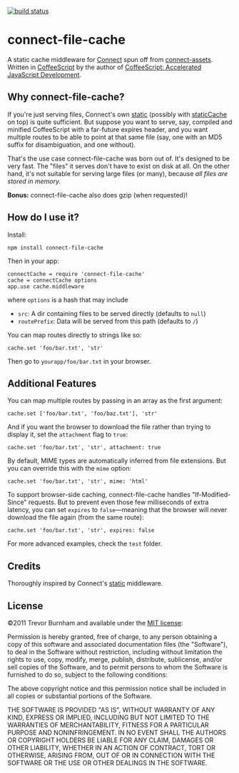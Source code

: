 [![build status](https://secure.travis-ci.org/TrevorBurnham/connect-file-cache.png)](http://travis-ci.org/TrevorBurnham/connect-file-cache)
# connect-file-cache

A static cache middleware for [Connect](http://senchalabs.github.com/connect/) spun off from [connect-assets](http://github.com/TrevorBurnham/connect-assets). Written in [CoffeeScript](http://coffeescript.org) by the author of [CoffeeScript: Accelerated JavaScript Development](http://pragprog.com/book/tbcoffee/coffeescript).

## Why connect-file-cache?

If you're just serving files, Connect's own [static](http://senchalabs.github.com/connect/middleware-static.html) (possibly with [staticCache](http://senchalabs.github.com/connect/middleware-staticCache.html) on top) is quite sufficient. But suppose you want to serve, say, compiled and minified CoffeeScript with a far-future expires header, and you want multiple routes to be able to point at that same file (say, one with an MD5 suffix for disambiguation, and one without).

That's the use case connect-file-cache was born out of. It's designed to be very fast. The "files" it serves don't have to exist on disk at all. On the other hand, it's not suitable for serving large files (or many), because *all files are stored in memory.*

**Bonus:** connect-file-cache also does gzip (when requested)!

## How do I use it?

Install:

    npm install connect-file-cache

Then in your app:

    connectCache = require 'connect-file-cache'
    cache = connectCache options
    app.use cache.middleware

where `options` is a hash that may include

* `src`: A dir containing files to be served directly (defaults to `null`)
* `routePrefix`: Data will be served from this path (defaults to `/`)

You can map routes directly to strings like so:

    cache.set 'foo/bar.txt', 'str'

Then go to `yourapp/foo/bar.txt` in your browser.

## Additional Features

You can map multiple routes by passing in an array as the first argument:

    cache.set ['foo/bar.txt', 'foo/baz.txt'], 'str'

And if you want the browser to download the file rather than trying to display it, set the `attachment` flag to `true`:

    cache.set 'foo/bar.txt', 'str', attachment: true

By default, MIME types are automatically inferred from file extensions. But you can override this with the `mime` option:

    cache.set 'foo/bar.txt', 'str', mime: 'html'

To support browser-side caching, connect-file-cache handles "If-Modified-Since" requests. But to prevent even those few milliseconds of extra latency, you can set `expires` to `false`—meaning that the browser will never download the file again (from the same route):

    cache.set 'foo/bar.txt', 'str', expires: false

For more advanced examples, check the `test` folder.

## Credits

Thoroughly inspired by Connect's [static](https://github.com/senchalabs/connect/blob/1.6.4/lib/middleware/static.js) middleware.

## License

©2011 Trevor Burnham and available under the [MIT license](http://www.opensource.org/licenses/mit-license.php):

Permission is hereby granted, free of charge, to any person obtaining a copy of this software and associated documentation files (the "Software"), to deal in the Software without restriction, including without limitation the rights to use, copy, modify, merge, publish, distribute, sublicense, and/or sell copies of the Software, and to permit persons to whom the Software is furnished to do so, subject to the following conditions:

The above copyright notice and this permission notice shall be included in all copies or substantial portions of the Software.

THE SOFTWARE IS PROVIDED "AS IS", WITHOUT WARRANTY OF ANY KIND, EXPRESS OR IMPLIED, INCLUDING BUT NOT LIMITED TO THE WARRANTIES OF MERCHANTABILITY, FITNESS FOR A PARTICULAR PURPOSE AND NONINFRINGEMENT. IN NO EVENT SHALL THE AUTHORS OR COPYRIGHT HOLDERS BE LIABLE FOR ANY CLAIM, DAMAGES OR OTHER LIABILITY, WHETHER IN AN ACTION OF CONTRACT, TORT OR OTHERWISE, ARISING FROM, OUT OF OR IN CONNECTION WITH THE SOFTWARE OR THE USE OR OTHER DEALINGS IN THE SOFTWARE.